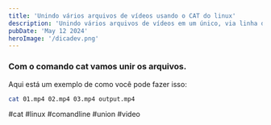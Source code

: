 ```yaml
---
title: 'Unindo vários arquivos de vídeos usando o CAT do linux'
description: 'Unindo vários arquivos de vídeos em um único, via linha de comando do linux'
pubDate: 'May 12 2024'
heroImage: '/dicadev.png'
---
```



### Com o comando **cat** vamos unir os arquivos. 

Aqui está um exemplo de como você pode fazer isso:

```bash
cat 01.mp4 02.mp4 03.mp4 output.mp4
```


#cat #linux #comandline #union #video
